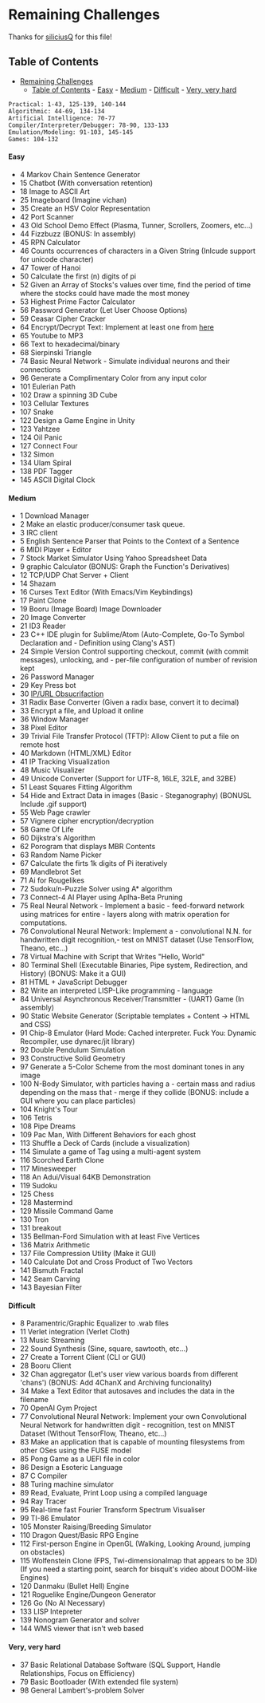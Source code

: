 
# Remaining Challenges
Thanks for [siliciusQ](github.com/siliciusQ/Programming-challenges-v4.0) for this file!

Table of Contents
--------
- [Remaining Challenges](#remaining-challenges)
	- [Table of Contents](#table-of-contents)
			- [Easy](#easy)
			- [Medium](#medium)
			- [Difficult](#difficult)
			- [Very, very hard](#very-very-hard)

```
Practical: 1-43, 125-139, 140-144
Algorithmic: 44-69, 134-134
Artificial Intelligence: 70-77
Compiler/Interpreter/Debugger: 78-90, 133-133
Emulation/Modeling: 91-103, 145-145
Games: 104-132
```

#### Easy
- 4	Markov Chain Sentence Generator
- 15	Chatbot
 	(With conversation retention)
- 18	Image to ASCII Art
- 25	Imageboard	(Imagine vichan)
- 35	Create an HSV Color Representation
- 42	Port Scanner
- 43	Old School Demo Effect (Plasma, Tunner, Scrollers, Zoomers, etc...)
- 44	Fizzbuzz
 	(BONUS: In assembly)
- 45	RPN Calculator
- 46	Counts occurrences of characters in a Given String
 	(Inlcude support for unicode character)
- 47	Tower of Hanoi
- 50	Calculate the first (n) digits of pi
- 52	Given an Array of Stocks's values over time, find the period of time where the stocks could have made the most money
- 53	Highest Prime Factor Calculator
- 56	Password Generator
 	(Let User Choose Options)
- 59	Ceasar Cipher Cracker
- 64	Encrypt/Decrypt Text: Implement at least one from [here](http://rumkin.com/tools/cipher/collection)
- 65	Youtube to MP3
- 66	Text to hexadecimal/binary
- 68	Sierpinski Triangle
- 74	Basic Neural Network - Simulate individual neurons and their connections
- 96	Generate a Complimentary Color from any input color
- 101	Eulerian Path
- 102	Draw a spinning 3D Cube
- 103	Cellular Textures
- 107	Snake
- 122	Design a Game Engine in Unity
- 123 Yahtzee
- 124	Oil Panic
- 127 Connect Four
- 132	Simon
- 134	Ulam Spiral
- 138	PDF Tagger
- 145	ASCII Digital Clock

#### Medium
- 1	Download Manager
- 2	Make an elastic producer/consumer task queue.
- 3	IRC client
- 5	English Sentence Parser that Points to the Context of a Sentence
- 6	MIDI Player + Editor
- 7	Stock Market Simulator Using Yahoo Spreadsheet Data
- 9	graphic Calculator
 	(BONUS: Graph the Function's Derivatives)
- 12	TCP/UDP Chat Server + Client
- 14	Shazam
- 16	Curses Text Editor
 	(With Emacs/Vim Keybindings)
- 17	Paint Clone
- 19	Booru (Image Board) Image Downloader
- 20	Image Converter
- 21	ID3 Reader
- 23	C++ IDE plugin for Sublime/Atom
 	(Auto-Complete, Go-To Symbol Declaration and - Definition using Clang's AST)
- 24	Simple Version Control supporting checkout,  commit (with commit messages), unlocking, and - per-file configuration of number of revision kept
- 26	Password Manager
- 29	Key Press bot
- 30	[IP/URL Obsucrifaction](http://www.pc-help.org/obscure.htm)
- 31	Radix Base Converter (Given a radix base, convert it to decimal)
- 33	Encrypt a file, and Upload it online
- 36	Window Manager
- 38	Pixel Editor
- 39	Trivial File Transfer Protocol (TFTP): Allow Client to put a file on remote host
- 40	Markdown (HTML/XML) Editor
- 41	IP Tracking Visualization
- 48	Music Visualizer
- 49	Unicode Converter
 	(Support for UTF-8, 16LE, 32LE, and 32BE)
- 51	Least Squares Fitting Algorithm
- 54	Hide and Extract Data in images (Basic - Steganography)
 	(BONUSL Include .gif support)
- 55	Web Page crawler
- 57	Vignere cipher encryption/decryption
- 58	Game Of Life
- 60	Dijkstra's Algorithm
- 62	Porogram that displays MBR Contents
- 63	Random Name Picker
- 67	Calculate the firts 1k digits of Pi iteratively
- 69	Mandlebrot Set
- 71	Ai for Rougelikes
- 72	Sudoku/n-Puzzle Solver using A* algorithm
- 73	Connect-4 AI Player using Aplha-Beta Pruning
- 75	Real Neural Network - Implement a basic - feed-forward network using matrices for entire - layers along with matrix operation for computations.
- 76	Convolutional Neural Network: Implement a - convolutional N.N. for handwritten digit recognition,-  test on MNIST dataset (Use TensorFlow, Theano, etc...)
- 78	Virtual Machine with Script that Writes "Hello, World"
- 80	Terminal Shell (Executable Binaries, Pipe system,  Redirection, and History)
 	(BONUS: Make it a GUI)
- 81	HTML + JavaScript Debugger
- 82	Write an interpreted LISP-Like programming - language
- 84	Universal Asynchronous Receiver/Transmitter - (UART) Game (In assembly)
- 90	Static Website Generator (Scriptable templates + Content -> HTML and CSS)
- 91	Chip-8 Emulator
 	(Hard Mode: Cached interpreter. Fuck You: Dynamic Recompiler, use dynarec/jit library)
- 92	Double Pendulum Simulation
- 93	Constructive Solid Geometry
- 97	Generate a 5-Color Scheme from the most dominant tones in any image
- 100	N-Body Simulator, with particles having a - certain mass and radius depending on the mass that - merge if they collide
 	(BONUS: include a GUI where you can place particles)
- 104	Knight's Tour
- 106	Tetris
- 108	Pipe Dreams
- 109	Pac Man, With Different Behaviors for each ghost
- 113	Shuffle a Deck of Cards
 	(include a visualization)
- 114	Simulate a game of Tag using a multi-agent system
- 116	Scorched Earth Clone
- 117	Minesweeper
- 118	An Adui/Visual 64KB Demonstration
- 119	Sudoku
- 125	Chess
- 128	Mastermind
- 129	Missile Command Game
- 130	Tron
- 131	breakout
- 135	Bellman-Ford Simulation with at least Five Vertices
- 136	Matrix Arithmetic
- 137	File Compression Utility (Make it GUI)
- 140	Calculate Dot and Cross Product of Two Vectors
- 141	Bismuth Fractal
- 142	Seam Carving
- 143	Bayesian Filter


#### Difficult
- 8	Paramentric/Graphic Equalizer to .wab files
- 11	Verlet integration (Verlet Cloth)
- 13	Music Streaming
- 22	Sound Synthesis (Sine, square, sawtooth, etc...)
- 27	Create a Torrent Client (CLI or GUI)
- 28	Booru Client
- 32	Chan aggregator (Let's user view various boards from different 'chans')
 	(BONUS: Add 4ChanX and Archiving funcionality)
- 34	Make a Text Editor that autosaves and includes the data in the filename
- 70	OpenAI Gym Project
- 77	Convolutional Neural Network: Implement your own Convolutional Neural Network for handwritten digit - recognition, test on MNIST Dataset (Without TensorFlow, Theano, etc...)
- 83	Make an application that is capable of mounting filesystems from other OSes  using the FUSE model
- 85	Pong Game as a UEFI file in color
- 86	Design a Esoteric Language
- 87	C Compiler
- 88	Turing machine simulator
- 89	Read, Evaluate, Print Loop using a compiled language
- 94	Ray Tracer
- 95	Real-time fast Fourier Transform Spectrum Visualiser
- 99	TI-86 Emulator
- 105	Monster Raising/Breeding Simulator
- 110	Dragon Quest/Basic RPG Engine
- 112	First-person Engine in OpenGL (Walking, Looking Around, jumping on obstacles)
- 115	Wolfenstein Clone (FPS, Twi-dimensionalmap that appears to be 3D)
 	(If you need a starting point, search for bisquit's video about DOOM-like Engines)
- 120	Danmaku (Bullet Hell) Engine
- 121	Roguelike Engine/Dungeon Generator
- 126	Go (No AI Necessary)
- 133	LISP Intepreter
- 139	Nonogram Generator and solver
- 144	WMS viewer that isn't web based
 
 
#### Very, very hard
- 37	Basic Relational Database Software
	(SQL Support, Handle Relationships, Focus on Efficiency)
- 79	Basic Bootloader
	(With extended file system)
- 98	General Lambert's-problem Solver
